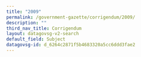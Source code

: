 ```yaml
---
title: "2009"
permalink: /government-gazette/corrigendum/2009/
description: ""
third_nav_title: Corrigendum
layout: datagovsg-v2-search
default_field: Subject
datagovsg-id: d_6264c2871f5b4683320a5cc6ddd3fae2
---
```


